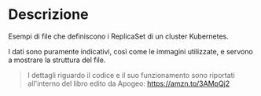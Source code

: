 # Descrizione

Esempi di file che definiscono i ReplicaSet di un cluster Kubernetes.

I dati sono puramente indicativi, così come le immagini utilizzate, e servono a mostrare la struttura del file.

> I dettagli riguardo il codice e il suo funzionamento sono riportati all'interno del libro edito da Apogeo:
> https://amzn.to/3AMpQj2
